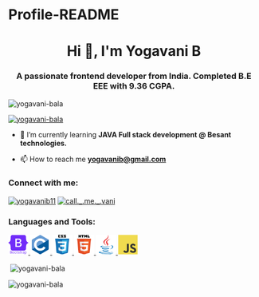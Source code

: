 
# Profile-README
<h1 align="center">Hi 👋, I'm Yogavani B</h1>
<h3 align="center">A passionate frontend developer from India. Completed B.E EEE with 9.36 CGPA.</h3>


<p align="left"> <img src="https://komarev.com/ghpvc/?username=yogavani-bala&label=Profile%20views&color=0e75b6&style=flat" alt="yogavani-bala" /> </p>

<p align="left"> <a href="https://github.com/ryo-ma/github-profile-trophy"><img src="https://github-profile-trophy.vercel.app/?username=yogavani-bala" alt="yogavani-bala" /></a> </p>

- 🌱 I’m currently learning **JAVA Full stack development @ Besant technologies.**

- 📫 How to reach me **yogavanib@gmail.com**

<h3 align="left">Connect with me:</h3>
<p align="left">
<a href="https://linkedin.com/in/yogavanib11" target="blank"><img align="center" src="https://raw.githubusercontent.com/rahuldkjain/github-profile-readme-generator/master/src/images/icons/Social/linked-in-alt.svg" alt="yogavanib11" height="30" width="40" /></a>
<a href="https://instagram.com/call._.me._.vani" target="blank"><img align="center" src="https://raw.githubusercontent.com/rahuldkjain/github-profile-readme-generator/master/src/images/icons/Social/instagram.svg" alt="call._.me._.vani" height="30" width="40" /></a>
</p>

<h3 align="left">Languages and Tools:</h3>
<p align="left"> <a href="https://getbootstrap.com" target="_blank" rel="noreferrer"> <img src="https://raw.githubusercontent.com/devicons/devicon/master/icons/bootstrap/bootstrap-plain-wordmark.svg" alt="bootstrap" width="40" height="40"/> </a> <a href="https://www.cprogramming.com/" target="_blank" rel="noreferrer"> <img src="https://raw.githubusercontent.com/devicons/devicon/master/icons/c/c-original.svg" alt="c" width="40" height="40"/> </a> <a href="https://www.w3schools.com/css/" target="_blank" rel="noreferrer"> <img src="https://raw.githubusercontent.com/devicons/devicon/master/icons/css3/css3-original-wordmark.svg" alt="css3" width="40" height="40"/> </a> <a href="https://www.w3.org/html/" target="_blank" rel="noreferrer"> <img src="https://raw.githubusercontent.com/devicons/devicon/master/icons/html5/html5-original-wordmark.svg" alt="html5" width="40" height="40"/> </a> <a href="https://www.java.com" target="_blank" rel="noreferrer"> <img src="https://raw.githubusercontent.com/devicons/devicon/master/icons/java/java-original.svg" alt="java" width="40" height="40"/> </a> <a href="https://developer.mozilla.org/en-US/docs/Web/JavaScript" target="_blank" rel="noreferrer"> <img src="https://raw.githubusercontent.com/devicons/devicon/master/icons/javascript/javascript-original.svg" alt="javascript" width="40" height="40"/> </a> </p>

<p>&nbsp;<img align="center" src="https://github-readme-stats.vercel.app/api?username=yogavani-bala&show_icons=true&locale=en" alt="yogavani-bala" /></p>

<p><img align="center" src="https://github-readme-streak-stats.herokuapp.com/?user=yogavani-bala&" alt="yogavani-bala" /></p>
